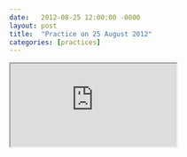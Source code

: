 ```yaml
---
date:   2012-08-25 12:00:00 -0000
layout: post
title:  "Practice on 25 August 2012"
categories: [practices]
---
```

<iframe src="https://www.youtube.com/embed/n1yTYps5Idc?rel=0" allowfullscreen="allowfullscreen"></iframe>
